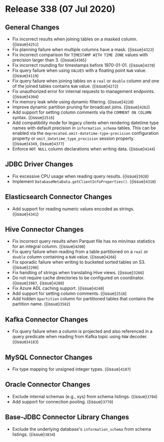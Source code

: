 # Release 338 (07 Jul 2020)

## General Changes

* Fix incorrect results when joining tables on a masked column. ({issue}`4251`)
* Fix planning failure when multiple columns have a mask. ({issue}`4322`)
* Fix incorrect comparison for `TIMESTAMP WITH TIME ZONE` values with precision larger than 3. ({issue}`4305`)
* Fix incorrect rounding for timestamps before 1970-01-01. ({issue}`4370`)
* Fix query failure when using `VALUES` with a floating point `NaN` value. ({issue}`4119`)
* Fix query failure when joining tables on a `real` or `double` column and one of the joined tables
  contains `NaN` value. ({issue}`4272`)
* Fix unauthorized error for internal requests to management endpoints. ({issue}`4304`)
* Fix memory leak while using dynamic filtering. ({issue}`4228`)
* Improve dynamic partition pruning for broadcast joins. ({issue}`4262`)
* Add support for setting column comments via the `COMMENT ON COLUMN` syntax. ({issue}`2516`)
* Add compatibility mode for legacy clients when rendering datetime type names with default precision
  in `information_schema` tables. This can be enabled via the `deprecated.omit-datetime-type-precision`
  configuration property or `omit_datetime_type_precision` session property. ({issue}`4349`, {issue}`4377`)
* Enforce `NOT NULL` column declarations when writing data. ({issue}`4144`)

## JDBC Driver Changes

* Fix excessive CPU usage when reading query results. ({issue}`3928`)
* Implement `DatabaseMetaData.getClientInfoProperties()`. ({issue}`4318`)

## Elasticsearch Connector Changes

* Add support for reading numeric values encoded as strings. ({issue}`4341`)

## Hive Connector Changes

* Fix incorrect query results when Parquet file has no min/max statistics for an integral column. ({issue}`4200`)
* Fix query failure when reading from a table partitioned on a `real` or `double` column containing
  a `NaN` value. ({issue}`4266`)
* Fix sporadic failure when writing to bucketed sorted tables on S3. ({issue}`2296`)
* Fix handling of strings when translating Hive views. ({issue}`3266`)
* Do not require cache directories to be configured on coordinator. ({issue}`3987`, {issue}`4280`)
* Fix Azure ADL caching support. ({issue}`4240`)
* Add support for setting column comments. ({issue}`2516`)
* Add hidden `$partition` column for partitioned tables that contains the partition name. ({issue}`3582`)

## Kafka Connector Changes

* Fix query failure when a column is projected and also referenced in a query predicate
  when reading from Kafka topic using `RAW` decoder. ({issue}`4183`)

## MySQL Connector Changes

* Fix type mapping for unsigned integer types. ({issue}`4187`)

## Oracle Connector Changes

* Exclude internal schemas (e.g., sys) from schema listings. ({issue}`3784`)
* Add support for connection pooling. ({issue}`3770`)

## Base-JDBC Connector Library Changes

* Exclude the underlying database's `information_schema` from schema listings. ({issue}`3834`)
